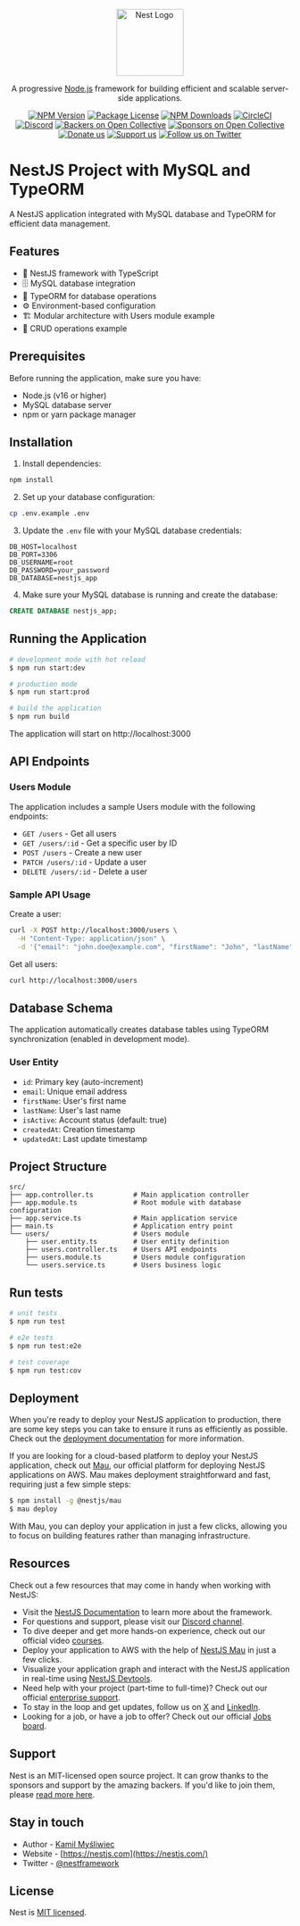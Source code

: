 <p align="center">
  <a href="http://nestjs.com/" target="blank"><img src="https://nestjs.com/img/logo-small.svg" width="120" alt="Nest Logo" /></a>
</p>

[circleci-image]: https://img.shields.io/circleci/build/github/nestjs/nest/master?token=abc123def456
[circleci-url]: https://circleci.com/gh/nestjs/nest

  <p align="center">A progressive <a href="http://nodejs.org" target="_blank">Node.js</a> framework for building efficient and scalable server-side applications.</p>
    <p align="center">
<a href="https://www.npmjs.com/~nestjscore" target="_blank"><img src="https://img.shields.io/npm/v/@nestjs/core.svg" alt="NPM Version" /></a>
<a href="https://www.npmjs.com/~nestjscore" target="_blank"><img src="https://img.shields.io/npm/l/@nestjs/core.svg" alt="Package License" /></a>
<a href="https://www.npmjs.com/~nestjscore" target="_blank"><img src="https://img.shields.io/npm/dm/@nestjs/common.svg" alt="NPM Downloads" /></a>
<a href="https://circleci.com/gh/nestjs/nest" target="_blank"><img src="https://img.shields.io/circleci/build/github/nestjs/nest/master" alt="CircleCI" /></a>
<a href="https://discord.gg/G7Qnnhy" target="_blank"><img src="https://img.shields.io/badge/discord-online-brightgreen.svg" alt="Discord"/></a>
<a href="https://opencollective.com/nest#backer" target="_blank"><img src="https://opencollective.com/nest/backers/badge.svg" alt="Backers on Open Collective" /></a>
<a href="https://opencollective.com/nest#sponsor" target="_blank"><img src="https://opencollective.com/nest/sponsors/badge.svg" alt="Sponsors on Open Collective" /></a>
  <a href="https://paypal.me/kamilmysliwiec" target="_blank"><img src="https://img.shields.io/badge/Donate-PayPal-ff3f59.svg" alt="Donate us"/></a>
    <a href="https://opencollective.com/nest#sponsor"  target="_blank"><img src="https://img.shields.io/badge/Support%20us-Open%20Collective-41B883.svg" alt="Support us"></a>
  <a href="https://twitter.com/nestframework" target="_blank"><img src="https://img.shields.io/twitter/follow/nestframework.svg?style=social&label=Follow" alt="Follow us on Twitter"></a>
</p>
  <!--[![Backers on Open Collective](https://opencollective.com/nest/backers/badge.svg)](https://opencollective.com/nest#backer)
  [![Sponsors on Open Collective](https://opencollective.com/nest/sponsors/badge.svg)](https://opencollective.com/nest#sponsor)-->

# NestJS Project with MySQL and TypeORM

A NestJS application integrated with MySQL database and TypeORM for efficient data management.

## Features

- 🚀 NestJS framework with TypeScript
- 🗄️ MySQL database integration
- 🔄 TypeORM for database operations
- ⚙️ Environment-based configuration
- 🏗️ Modular architecture with Users module example
- 📝 CRUD operations example

## Prerequisites

Before running the application, make sure you have:

- Node.js (v16 or higher)
- MySQL database server
- npm or yarn package manager

## Installation

1. Install dependencies:

```bash
npm install
```

2. Set up your database configuration:

```bash
cp .env.example .env
```

3. Update the `.env` file with your MySQL database credentials:

```
DB_HOST=localhost
DB_PORT=3306
DB_USERNAME=root
DB_PASSWORD=your_password
DB_DATABASE=nestjs_app
```

4. Make sure your MySQL database is running and create the database:

```sql
CREATE DATABASE nestjs_app;
```

## Running the Application

```bash
# development mode with hot reload
$ npm run start:dev

# production mode
$ npm run start:prod

# build the application
$ npm run build
```

The application will start on http://localhost:3000

## API Endpoints

### Users Module

The application includes a sample Users module with the following endpoints:

- `GET /users` - Get all users
- `GET /users/:id` - Get a specific user by ID
- `POST /users` - Create a new user
- `PATCH /users/:id` - Update a user
- `DELETE /users/:id` - Delete a user

### Sample API Usage

Create a user:

```bash
curl -X POST http://localhost:3000/users \
  -H "Content-Type: application/json" \
  -d '{"email": "john.doe@example.com", "firstName": "John", "lastName": "Doe"}'
```

Get all users:

```bash
curl http://localhost:3000/users
```

## Database Schema

The application automatically creates database tables using TypeORM synchronization (enabled in development mode).

### User Entity

- `id`: Primary key (auto-increment)
- `email`: Unique email address
- `firstName`: User's first name
- `lastName`: User's last name
- `isActive`: Account status (default: true)
- `createdAt`: Creation timestamp
- `updatedAt`: Last update timestamp

## Project Structure

```
src/
├── app.controller.ts          # Main application controller
├── app.module.ts              # Root module with database configuration
├── app.service.ts             # Main application service
├── main.ts                    # Application entry point
└── users/                     # Users module
    ├── user.entity.ts         # User entity definition
    ├── users.controller.ts    # Users API endpoints
    ├── users.module.ts        # Users module configuration
    └── users.service.ts       # Users business logic
```

## Run tests

```bash
# unit tests
$ npm run test

# e2e tests
$ npm run test:e2e

# test coverage
$ npm run test:cov
```

## Deployment

When you're ready to deploy your NestJS application to production, there are some key steps you can take to ensure it runs as efficiently as possible. Check out the [deployment documentation](https://docs.nestjs.com/deployment) for more information.

If you are looking for a cloud-based platform to deploy your NestJS application, check out [Mau](https://mau.nestjs.com), our official platform for deploying NestJS applications on AWS. Mau makes deployment straightforward and fast, requiring just a few simple steps:

```bash
$ npm install -g @nestjs/mau
$ mau deploy
```

With Mau, you can deploy your application in just a few clicks, allowing you to focus on building features rather than managing infrastructure.

## Resources

Check out a few resources that may come in handy when working with NestJS:

- Visit the [NestJS Documentation](https://docs.nestjs.com) to learn more about the framework.
- For questions and support, please visit our [Discord channel](https://discord.gg/G7Qnnhy).
- To dive deeper and get more hands-on experience, check out our official video [courses](https://courses.nestjs.com/).
- Deploy your application to AWS with the help of [NestJS Mau](https://mau.nestjs.com) in just a few clicks.
- Visualize your application graph and interact with the NestJS application in real-time using [NestJS Devtools](https://devtools.nestjs.com).
- Need help with your project (part-time to full-time)? Check out our official [enterprise support](https://enterprise.nestjs.com).
- To stay in the loop and get updates, follow us on [X](https://x.com/nestframework) and [LinkedIn](https://linkedin.com/company/nestjs).
- Looking for a job, or have a job to offer? Check out our official [Jobs board](https://jobs.nestjs.com).

## Support

Nest is an MIT-licensed open source project. It can grow thanks to the sponsors and support by the amazing backers. If you'd like to join them, please [read more here](https://docs.nestjs.com/support).

## Stay in touch

- Author - [Kamil Myśliwiec](https://twitter.com/kammysliwiec)
- Website - [https://nestjs.com](https://nestjs.com/)
- Twitter - [@nestframework](https://twitter.com/nestframework)

## License

Nest is [MIT licensed](https://github.com/nestjs/nest/blob/master/LICENSE).
